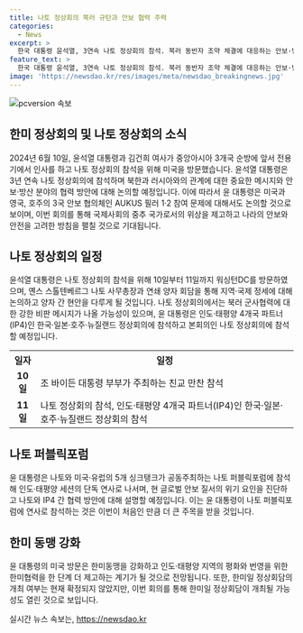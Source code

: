 ```yaml
---
title: 나토 정상회의 북러 규탄과 안보 협력 주력
categories:
  - News
excerpt: >
  한국 대통령 윤석열, 3연속 나토 정상회의 참석. 북러 동반자 조약 체결에 대응하는 안보·방산 협력 방안 논의. 국제사회 공로 기대. 국내외 주요 정상 및 나토 사무총장과 양자회담 예정. 미국·유럽 5개 싱크탱크가 공동주최하는 나토 퍼블릭포럼 연사로 참석 예정. 미국, 영국, 호주의 오커스 필러2 참여 문제 논의는 초보 단계.
feature_text: >
  한국 대통령 윤석열, 3연속 나토 정상회의 참석. 북러 동반자 조약 체결에 대응하는 안보·방산 협력 방안 논의. 국제사회 공로 기대. 국내외 주요 정상 및 나토 사무총장과 양자회담 예정. 미국·유럽 5개 싱크탱크가 공동주최하는 나토 퍼블릭포럼 연사로 참석 예정. 미국, 영국, 호주의 오커스 필러2 참여 문제 논의는 초보 단계.
image: 'https://newsdao.kr/res/images/meta/newsdao_breakingnews.jpg'
---
```


<p><img src="https://newsdao.kr/res/images/meta/newsdao_breakingnews.jpg" alt="pcversion 속보" /></p>

<h2 data-ke-size="size26">한미 정상회의 및 나토 정상회의 소식</h2>

<p data-ke-size="size16">2024년 6월 10일, 윤석열 대통령과 김건희 여사가 중앙아시아 3개국 순방에 앞서 전용기에서 인사를 하고 나토 정상회의 참석을 위해 미국을 방문했습니다. 윤석열 대통령은 3년 연속 나토 정상회의에 참석하며 북한과 러시아와의 관계에 대한 중요한 메시지와 안보·방산 분야의 협력 방안에 대해 논의할 예정입니다. 이에 따라서 윤 대통령은 미국과 영국, 호주의 3국 안보 협의체인 AUKUS 필러 1·2 참여 문제에 대해서도 논의할 것으로 보이며, 이번 회의를 통해 국제사회의 중추 국가로서의 위상을 제고하고 나라의 안보와 안전을 고려한 방침을 펼칠 것으로 기대됩니다.</p>

<h2 data-ke-size="size26">나토 정상회의 일정</h2>

<p data-ke-size="size16">윤석열 대통령은 나토 정상회의 참석을 위해 10일부터 11일까지 워싱턴DC를 방문하였으며, 옌스 스톨텐베르그 나토 사무총장과 연쇄 양자 회담을 통해 지역·국제 정세에 대해 논의하고 양자 간 현안을 다루게 될 것입니다. 나토 정상회의에서는 북러 군사협력에 대한 강한 비판 메시지가 나올 가능성이 있으며, 윤 대통령은 인도·태평양 4개국 파트너(IP4)인 한국·일본·호주·뉴질랜드 정상회의에 참석하고 본회의인 나토 정상회의에 참석할 예정입니다.</p>

<table>
  <tr>
    <th>일자</th>
    <th>일정</th>
  </tr>
  <tr>
    <td style="text-align: center; height: 17px;"><b>10일</b></td>
    <td>조 바이든 대통령 부부가 주최하는 친교 만찬 참석</td>
  </tr>
  <tr>
    <td style="text-align: center; height: 17px;"><b>11일</b></td>
    <td>나토 정상회의 참석, 인도·태평양 4개국 파트너(IP4)인 한국·일본·호주·뉴질랜드 정상회의 참석</td>
  </tr>
</table>

<h2 data-ke-size="size26">나토 퍼블릭포럼</h2>

<p data-ke-size="size16">윤 대통령은 나토와 미국·유럽의 5개 싱크탱크가 공동주최하는 나토 퍼블릭포럼에 참석해 인도·태평양 세션의 단독 연사로 나서며, 현 글로벌 안보 질서의 위기 요인을 진단하고 나토와 IP4 간 협력 방안에 대해 설명할 예정입니다. 이는 윤 대통령이 나토 퍼블릭포럼에 연사로 참석하는 것은 이번이 처음인 만큼 더 큰 주목을 받을 것입니다.</p>

<h2 data-ke-size="size26">한미 동맹 강화</h2>

<p data-ke-size="size16">윤 대통령의 미국 방문은 한미동맹을 강화하고 인도·태평양 지역의 평화와 번영을 위한 한미협력을 한 단계 더 제고하는 계기가 될 것으로 전망됩니다. 또한, 한미일 정상회담의 개최 여부는 현재 확정되지 않았지만, 이번 회의를 통해 한미일 정상회담이 개최될 가능성도 열린 것으로 보입니다.</p>
실시간 뉴스 속보는, <a href="https://newsdao.kr" rel="dofollow">https://newsdao.kr</a>


